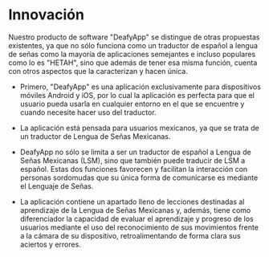 # Innovación 

Nuestro producto de software "DeafyApp" se distingue de otras propuestas existentes, ya que no sólo funciona como un traductor de español a lengua de señas como la mayoría de aplicaciones semejantes e incluso populares como lo es "HETAH", sino que además de tener esa misma función, cuenta con otros aspectos que la caracterizan y hacen única. 

* Primero, "DeafyApp" es una aplicación exclusivamente para dispositivos móviles Android y iOS, por lo cual la aplicación es perfecta para que el usuario pueda usarla en cualquier entorno en el que se encuentre y cuando necesite hacer uso del traductor.

* La aplicación está pensada para usuarios mexicanos, ya que se trata de un traductor de Lengua de Señas Mexicanas.

* DeafyApp no sólo se limita a ser un traductor de español a Lengua de Señas Mexicanas (LSM), sino que también puede traducir de LSM a español. Estas dos funciones favorecen y facilitan la interacción con personas sordomudas que su única forma de comunicarse es mediante el Lenguaje de Señas.

* La aplicación contiene un apartado lleno de lecciones destinadas al aprendizaje de la Lengua de Señas Mexicanas y, además, tiene como diferenciador la capacidad de evaluar el aprendizaje y progreso de los usuarios mediante el uso del reconocimiento de sus movimientos frente a la cámara de su dispositivo, retroalimentando de forma clara sus aciertos y errores.




